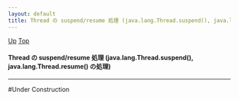 ```yaml
---
layout: default
title: Thread の suspend/resume 処理 (java.lang.Thread.suspend(), java.lang.Thread.resume() の処理)  
---
```

[Up](no1IkYYOWe.html) [Top](../index.html)

#### Thread の suspend/resume 処理 (java.lang.Thread.suspend(), java.lang.Thread.resume() の処理)  

--- 
#Under Construction





